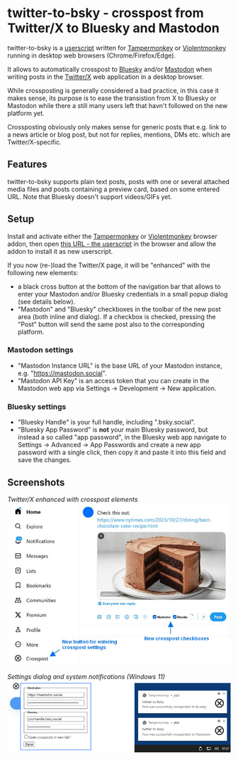 # twitter-to-bsky - crosspost from Twitter/X to Bluesky and Mastodon

twitter-to-bsky is a [userscript](https://en.wikipedia.org/wiki/Userscript) written for [Tampermonkey](https://www.tampermonkey.net/) or [Violentmonkey](https://violentmonkey.github.io/get-it/) running in desktop web browsers (Chrome/Firefox/Edge).

It allows to automatically crosspost to [Bluesky](https://bsky.app/) and/or [Mastodon]() when writing posts in the [Twitter/X](https://twitter.com/) web application in a desktop browser.

While crossposting is generally considered a bad practice, in this case it makes sense, its purpose is to ease the transistion from X to Bluesky or Mastodon while there a still many users left that havn't followed on the new platform yet.

Crossposting obviously only makes sense for generic posts that e.g. link to a news article or blog post, but not for replies, mentions, DMs etc. which are Twitter/X-specific.

## Features

twitter-to-bsky supports plain text posts, posts with one or several attached media files and posts containing a preview card, based on some entered URL. Note that Bluesky doesn't support videos/GIFs yet.

## Setup

Install and activate either the [Tampermonkey](https://www.tampermonkey.net/) or [Violentmonkey](https://violentmonkey.github.io/get-it/) browser addon, then open [this URL - the userscript](https://github.com/59de44955ebd/twitter-to-bsky/raw/main/twitter-to-bsky.user.js) in the browser and allow the addon to install it as new userscript.

If you now (re-)load the Twitter/X page, it will be "enhanced" with the following new elements:
* a black cross button at the bottom of the navigation bar that allows to enter your Mastodon and/or Bluesky credentials in a small popup dialog (see details below).
* "Mastodon" and "Bluesky" checkboxes in the toolbar of the new post area (both inline and dialog). If a checkbox is checked, pressing the "Post" button will send the same post also to the corresponding platform.

### Mastodon settings
* "Mastodon Instance URL" is the base URL of your Mastodon instance, e.g. "https://mastodon.social".
* "Mastodon API Key" is an access token that you can create in the Mastodon web app via Settings -> Development -> New application.

### Bluesky settings
* "Bluesky Handle" is your full handle, including ".bsky.social".
* "Bluesky App Password" is **not** your main Bluesky password, but instead a so called "app password", in the Bluesky web app navigate to Settings -> Advanced -> App Passwords and create a new app password with a single click, then copy it and paste it into this field and save the changes.

## Screenshots

*Twitter/X enhanced with crosspost elements*
![Twitter/X enhanced with crosspost elements](screenshots/crosspost-buttons.jpg)

*Settings dialog and system notifications (Windows 11)*
![Settings dialog and system notifications](screenshots/crosspost-settings-notifications.png)
